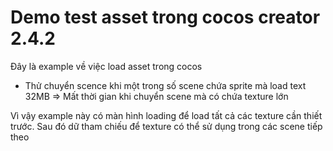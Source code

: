 # Demo test asset trong cocos creator 2.4.2

Đây là example về việc load asset trong cocos

- Thử chuyển scence khi một trong số scene chứa sprite mà load text 32MB
=> Mất thời gian khi chuyển scene mà có chứa texture lớn

Vì vậy example này có màn hình loading để load tất cả các texture cần thiết trước.
Sau đó dữ tham chiếu để texture có thể sử dụng trong các scene tiếp theo

